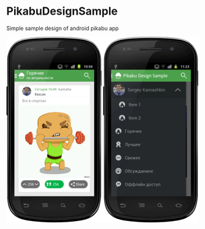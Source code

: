 PikabuDesignSample
==================

Simple sample design of android pikabu app


![screenshot](misc/screenshot.png "screenshot")
